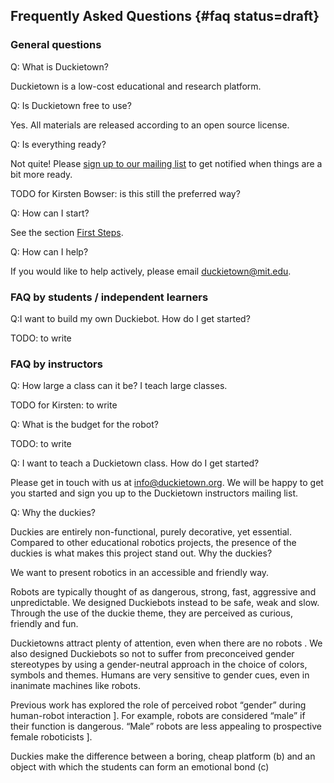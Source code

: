 ## Frequently Asked Questions {#faq status=draft}

### General questions

Q: What is Duckietown?

Duckietown is a low-cost educational and research platform.

Q: Is Duckietown free to use?

Yes. All materials are released according to an open source license.

Q: Is everything ready?

Not quite! Please [sign up to our mailing list][form] to get notified when
things are a bit more ready.

[form]:  http://goo.gl/forms/OxZu85WGi7

TODO for Kirsten Bowser: is this still the preferred way?

Q: How can I start?

See the section [First Steps](#first-steps).

Q: How can I help?

If you would like to help actively, please email [duckietown@mit.edu](mailto:duckietown@mit.edu).

### FAQ by students / independent learners

Q:I want to build my own Duckiebot. How do I get started?

TODO: to write

### FAQ by instructors

Q: How large a class can it be? I teach large classes.

TODO for Kirsten: to write

Q: What is the budget for the robot?

TODO: to write

Q: I want to teach a Duckietown class. How do I get started?

Please get in touch with us at [info@duckietown.org](mailto:info@duckietown.org). We will be
happy to get you started and sign you up to the Duckietown instructors mailing list.

<!--
## FAQ by researchers

TODO: to write -->

Q: Why the duckies?

Duckies are entirely non-functional, purely decorative, yet essential. Compared to other educational robotics projects, the presence of the duckies is what makes this project stand out. Why the duckies?

We want to present robotics in an accessible and friendly way.

Robots are typically thought of as dangerous, strong, fast, aggressive and unpredictable. We designed Duckiebots instead to be safe, weak and slow. Through the use of the duckie theme, they are perceived as curious, friendly and fun.

Duckietowns attract plenty of attention, even when there are no robots [](#fig:faq-duckies). We also designed Duckiebots so not to suffer from preconceived gender stereotypes by using a gender-neutral approach in the choice of colors, symbols and themes. Humans are very sensitive to gender cues, even in inanimate machines like robots.

Previous work has explored the role of perceived robot “gender” during human-robot interaction [](#bib:siegel2009persuasive)]. For example, robots are considered “male” if their function is dangerous. “Male” robots are less appealing to prospective female roboticists [](#bib:robotics-few-females)].

<div figure-id="fig:faq-duckies">
    <figcaption>Duckies make the difference between a boring, cheap platform (b) and an object
with which the students can form an emotional bond (c)</figcaption>
</div>
